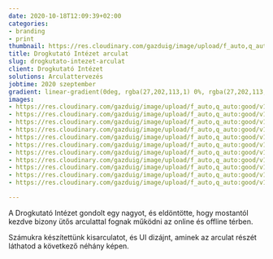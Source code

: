 ```yaml
---
date: 2020-10-18T12:09:39+02:00
categories:
- branding
- print
thumbnail: https://res.cloudinary.com/gazduig/image/upload/f_auto,q_auto:good/v1603015958/cms/sugardaddy_zbcvvc.jpg
title: Drogkutató Intézet arculat
slug: drogkutato-intezet-arculat
client: Drogkutató Intézet
solutions: Arculattervezés
jobtime: 2020 szeptember
gradient: linear-gradient(0deg, rgba(27,202,113,1) 0%, rgba(27,202,113,0) 45%)
images:
- https://res.cloudinary.com/gazduig/image/upload/f_auto,q_auto:good/v1603015860/cms/drog_h7eqhg.jpg
- https://res.cloudinary.com/gazduig/image/upload/f_auto,q_auto:good/v1603015861/cms/drog2_thegye.jpg
- https://res.cloudinary.com/gazduig/image/upload/f_auto,q_auto:good/v1603015860/cms/3_ejtavc.jpg
- https://res.cloudinary.com/gazduig/image/upload/f_auto,q_auto:good/v1603015860/cms/13_mqvq88.jpg
- https://res.cloudinary.com/gazduig/image/upload/f_auto,q_auto:good/v1603015859/cms/12_mbhv6l.jpg
- https://res.cloudinary.com/gazduig/image/upload/f_auto,q_auto:good/v1603015859/cms/9_avzc6b.jpg
- https://res.cloudinary.com/gazduig/image/upload/f_auto,q_auto:good/v1603016258/cms/11_jxyptm.jpg
- https://res.cloudinary.com/gazduig/image/upload/f_auto,q_auto:good/v1603016258/cms/10_mpyhzc.jpg
- https://res.cloudinary.com/gazduig/image/upload/f_auto,q_auto:good/v1603016257/cms/8_ryore6.jpg
- https://res.cloudinary.com/gazduig/image/upload/f_auto,q_auto:good/v1603016257/cms/6_xjlsfb.jpg
- https://res.cloudinary.com/gazduig/image/upload/f_auto,q_auto:good/v1603016230/cms/36_xypgwy.jpg

---
```

A Drogkutató Intézet gondolt egy nagyot, és eldöntötte, hogy mostantól kezdve bizony ütős arculattal fognak működni az online és offline térben.

Számukra készítettünk kisarculatot, és UI dizájnt, aminek az arculat részét láthatod a következő néhány képen.